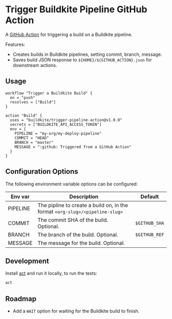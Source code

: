 # Trigger Buildkite Pipeline GitHub Action

A [GitHub Action](https://github.com/actions) for triggering a build on a Buildkite pipeline.

Features:

* Creates builds in Buildkite pipelines, setting commit, branch, message.
* Saves build JSON response to `${HOME}/${GITHUB_ACTION}.json` for downstream actions.

## Usage

```workflow
workflow "Trigger a Buildkite Build" {
  on = "push"
  resolves = ["Build"]
}

action "Build" {
  uses = "buildkite/trigger-pipeline-action@v1.0.0"
  secrets = ["BUILDKITE_API_ACCESS_TOKEN"]
  env = {
    PIPELINE = "my-org/my-deploy-pipeline"
    COMMIT = "HEAD"
    BRANCH = "master"
    MESSAGE = ":github: Triggered from a GitHub Action"
  }
}
```

## Configuration Options

The following environment variable options can be configured:

|Env var|Description|Default|
|-|-|-|
|PIPELINE|The pipline to create a build on, in the format `<org-slug>/<pipeline-slug>`||
|COMMIT|The commit SHA of the build. Optional.|`$GITHUB_SHA`|
|BRANCH|The branch of the build. Optional.|`$GITHUB_REF`|
|MESSAGE|The message for the build. Optional.||

## Development

Install [act](https://github.com/nektos/act) and run it locally, to run the tests:

```bash
act
```

## Roadmap

* Add a `WAIT` option for waiting for the Buildkite build to finish.
